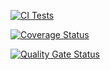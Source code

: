 [![CI Tests](https://github.com/ULL-ESIT-INF-DSI-2425/prct08-filesystem-funko-app-marioguerra2002/actions/workflows/ci.yml/badge.svg)](https://github.com/ULL-ESIT-INF-DSI-2425/prct08-filesystem-funko-app-marioguerra2002/actions/workflows/ci.yml)

[![Coverage Status](https://coveralls.io/repos/github/ULL-ESIT-INF-DSI-2425/prct08-filesystem-funko-app-marioguerra2002/badge.svg?branch=main)](https://coveralls.io/github/ULL-ESIT-INF-DSI-2425/prct08-filesystem-funko-app-marioguerra2002?branch=main)

[![Quality Gate Status](https://sonarcloud.io/api/project_badges/measure?project=ULL-ESIT-INF-DSI-2425_prct08-filesystem-funko-app-marioguerra2002&metric=alert_status)](https://sonarcloud.io/summary/new_code?id=ULL-ESIT-INF-DSI-2425_prct08-filesystem-funko-app-marioguerra2002)